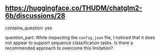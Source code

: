 ## https://huggingface.co/THUDM/chatglm2-6b/discussions/28

contains_question: yes

question_part: While inspecting the `config.json` file, I noticed that it does not appear to support sequence classification tasks. Is there a recommended approach to overcome this limitation?
